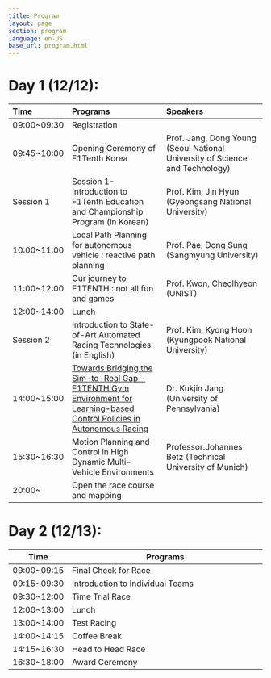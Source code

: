 ```yaml
---
title: Program
layout: page
section: program
language: en-US
base_url: program.html
---
```



# Day 1 (12/12):

| Time | Programs | Speakers |
|:-----|:-----|:------|
| 09:00~09:30 | Registration | |
| 09:45~10:00 | Opening Ceremony of F1Tenth Korea | Prof. Jang, Dong Young (Seoul National University of Science and Technology) |
| Session 1 | Session 1- Introduction to F1Tenth Education and Championship Program (in Korean) | Prof. Kim, Jin Hyun (Gyeongsang National University) |
| 10:00~11:00 | Local Path Planning for autonomous vehicle : reactive path planning | Prof. Pae, Dong Sung (Sangmyung University) |
| 11:00~12:00 | Our journey to F1TENTH : not all fun and games | Prof. Kwon, Cheolhyeon (UNIST) |
| 12:00~14:00 | Lunch |  |
| Session 2 | Introduction to State-of-Art Automated Racing Technologies (in English) | Prof. Kim, Kyong Hoon (Kyungpook National University) |
| 14:00~15:00 | [Towards Bridging the Sim-to-Real Gap - F1TENTH Gym Environment for Learning-based Control Policies in Autonomous Racing](./agenda.html#towards-bridging-the-sim-to-real-gap---f1tenth-gym-environment-for-learning-based-control-policies-in-autonomous-racing) | Dr. Kukjin Jang (University of Pennsylvania) |
| 15:30~16:30 | Motion Planning and Control in High Dynamic Multi-Vehicle Environments | Professor.Johannes Betz (Technical University of Munich) |
| 20:00~ | Open the race course and mapping | |




# Day 2 (12/13):

<table style="width:100%">
  <thead>
    <th>Time</th>
    <th style="width:82%">Programs</th> 
  </thead>
  <tr>
    <td>09:00~09:15</td>
    <td>Final Check for Race</td>
  </tr>
  <tr>
    <td>09:15~09:30</td>
    <td>Introduction to Individual Teams</td>
  </tr>
  <tr>
    <td>09:30~12:00</td>
    <td>Time Trial Race</td>
  </tr>
  <tr>
    <td>12:00~13:00</td>
    <td>Lunch</td>
  </tr>
  <tr>
    <td>13:00~14:00</td>
    <td>Test Racing</td>
  </tr>
  <tr>
    <td>14:00~14:15</td>
    <td>Coffee Break</td>
  </tr>
  <tr>
    <td>14:15~16:30</td>
    <td>Head to Head Race</td>
  </tr>
  <tr>
    <td>16:30~18:00</td>
    <td>Award Ceremony</td>
  </tr>
</table>